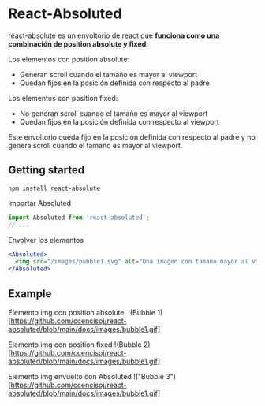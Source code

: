 # React-Absoluted

react-absolute es un envoltorio de react que **funciona como una combinación de position absolute y fixed**. 

Los elementos con position absolute:
- Generan scroll cuando el tamaño es mayor al viewport
- Quedan fijos en la posición definida con respecto al padre

Los elementos con position fixed:
- No generan scroll cuando el tamaño es mayor al viewport
- Quedan fijos en la posición definida con respecto al viewport

Este envoltorio queda fijo en la posición definida con respecto al padre y no genera scroll cuando el tamaño es mayor al viewport. 

## Getting started

```shell
npm install react-absolute
```

Importar Absoluted

```jsx
import Absoluted from 'react-absoluted';
// ...
```

Envolver los elementos
```jsx
<Absoluted>
  <img src="/images/bubble1.svg" alt="Una imagen con tamaño mayor al viewport"/>
</Absoluted>
```
## Example
Elemento img con position absolute.
!(Bubble 1)[https://github.com/ccencisoj/react-absoluted/blob/main/docs/images/bubble1.gif]

Elemento img con position fixed
!(Bubble 2)[https://github.com/ccencisoj/react-absoluted/blob/main/docs/images/bubble1.gif]

Elemento img envuelto con Absoluted
!("Bubble 3")[https://github.com/ccencisoj/react-absoluted/blob/main/docs/images/bubble1.gif]

